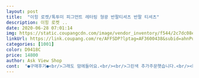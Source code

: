 ```yaml
---
layout: post 
title:  "이힝 로켓/톡투미 피그먼트 레터링 형광 반팔티셔츠 반팔 티셔츠" 
description: 이힝 로켓 ..
date: 2020-06-28 07:01:14 
img: https://static.coupangcdn.com/image/vendor_inventory/f544/2c7dc08e10828903dbbeeec81e50bf1383f4a26256ddf8cb828c6ca3dd80.jpg 
linkUrl: https://link.coupang.com/re/AFFSDP?lptag=AF3600438&subid=ahnPublicAsk&pageKey=1632163564&itemId=2784027830&vendorItemId=70773770091&traceid=V0-113-97c889f60aa94cfa 
categories: [1001] 
color: D9418C 
price: 14800 
author: Ask View Shop 
cont:  "●구매후기●<br/>그래도 맘에들어요.<br/><br/>그린색 추가주문햇습니다.<br/><br/>그린추가 구매햇는데 괘안아요.<br/><br/>근데 칼라감은 오렌지가 더이뻐보여요^^<br/>무난해요.<br/><br/>부드러우면서 시원해요.<br/>.<br/><br/>세탁후 입어보니 줄지도 않고 좋아서<br/>싸이즈 넉넉하고 좋아요<br/>에리부분처리는 첨에 놀랏는데 사진보니 워싱처리를 강하게 해서 빈티지느낌이 잇더라구여.<br/>살때는 몰랏는데 싫어하시는분들은  잘보셔야할듯요.<br/><br/>예쁘고 편하고 시원하고 좋아요.<br/>넉넉하게 오버핏이라 좋네요.<br/><br/>칼라도 좋고.<br/>.<br/>길이감도.<br/>.<br/>원하는 길이고.<br/>.<br/>근데.<br/>.<br/>오자마자 세탁기에 돌려서.<br/>.<br/>입어보려 했는데.<br/>.<br/>완전 실망 입니다!!바느질.<br/>.<br/>크... <br/>헉팔쪽에 올 다 풀리고.<br/>.<br/>바느질이 엉망진창!! 8900원짜리 반팔티랑 같이 주문했는데.<br/>.<br/>오히려.<br/>.<br/>8900원짜리티가 바느질이 꼼꼼하게 잘 되 있네요.<br/>.<br/><br/>칼라이뻐서 여름한철 입기에는<br/>" 
---
```

